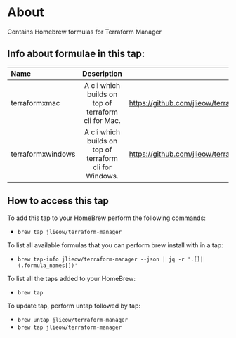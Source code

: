 # About

Contains Homebrew formulas for Terraform Manager

## Info about formulae in this tap: 

| Name | Description | Link
| :---     |   :---: | ---:
| terraformxmac | A cli which builds on top of terraform cli for Mac. | https://github.com/jlieow/terraform_manager
| terraformxwindows | A cli which builds on top of terraform cli for Windows. | https://github.com/jlieow/terraform_manager

## How to access this tap

To add this tap to your HomeBrew perform the following commands:
- `brew tap jlieow/terraform-manager`

To list all available formulas that you can perform brew install with in a tap:
- `brew tap-info jlieow/terraform-manager --json | jq -r '.[]|(.formula_names[])'`

To list all the taps added to your HomeBrew:
- `brew tap`

To update tap, perform untap followed by tap:
- `brew untap jlieow/terraform-manager`
- `brew tap jlieow/terraform-manager`

